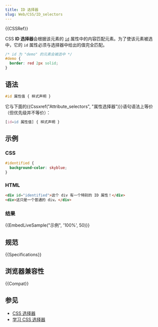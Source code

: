 ```yaml
---
title: ID 选择器
slug: Web/CSS/ID_selectors
---
```


{{CSSRef}}

CSS **ID 选择器**会根据该元素的 [`id`](/zh-CN/docs/Web/HTML/Global_attributes/id) 属性中的内容匹配元素。为了使该元素被选中，它的 `id` 属性必须与选择器中给出的值完全匹配。

```css
/* id 为 "demo" 的元素会被选中 */
#demo {
  border: red 2px solid;
}
```

## 语法

```css
#id 属性值 { 样式声明 }
```

它与下面的{{Cssxref("Attribute_selectors", "属性选择器")}}语句语法上等价（但优先级并不等价）：

```css
[id=id 属性值] { 样式声明 }
```

## 示例

### CSS

```css
#identified {
  background-color: skyblue;
}
```

### HTML

```html
<div id="identified">这个 div 有一个特别的 ID 属性！</div>
<div>这只是一个普通的 div。</div>
```

### 结果

{{EmbedLiveSample("示例", '100%', 50)}}

## 规范

{{Specifications}}

## 浏览器兼容性

{{Compat}}

## 参见

- [CSS 选择器](/zh-CN/docs/Web/CSS/CSS_selectors)
- [学习 CSS 选择器](/zh-CN/docs/Learn/CSS/Building_blocks/Selectors)
